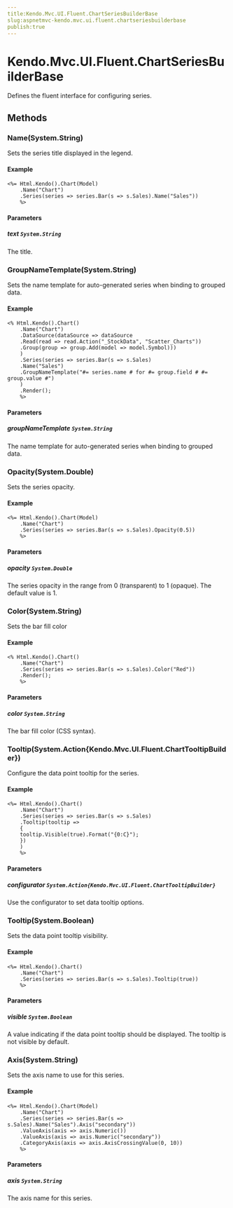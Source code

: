 ```yaml
---
title:Kendo.Mvc.UI.Fluent.ChartSeriesBuilderBase
slug:aspnetmvc-kendo.mvc.ui.fluent.chartseriesbuilderbase
publish:true
---
```


# Kendo.Mvc.UI.Fluent.ChartSeriesBuilderBase

Defines the fluent interface for configuring series.

## Methods

### Name(System.String)
Sets the series title displayed in the legend.

#### Example
    <%= Html.Kendo().Chart(Model)
        .Name("Chart")
        .Series(series => series.Bar(s => s.Sales).Name("Sales"))
        %>

#### Parameters

##### text `System.String`
The title.

### GroupNameTemplate(System.String)
Sets the name template for auto-generated series when binding to grouped data.

#### Example
    <% Html.Kendo().Chart()
        .Name("Chart")
        .DataSource(dataSource => dataSource
        .Read(read => read.Action("_StockData", "Scatter_Charts"))
        .Group(group => group.Add(model => model.Symbol)))
        )
        .Series(series => series.Bar(s => s.Sales)
        .Name("Sales")
        .GroupNameTemplate("#= series.name # for #= group.field # #= group.value #")
        )
        .Render();
        %>

#### Parameters

##### groupNameTemplate `System.String`
The name template for auto-generated series when binding to grouped data.

### Opacity(System.Double)
Sets the series opacity.

#### Example
    <%= Html.Kendo().Chart(Model)
        .Name("Chart")
        .Series(series => series.Bar(s => s.Sales).Opacity(0.5))
        %>

#### Parameters

##### opacity `System.Double`
The series opacity in the range from 0 (transparent) to 1 (opaque).
            The default value is 1.

### Color(System.String)
Sets the bar fill color

#### Example
    <% Html.Kendo().Chart()
        .Name("Chart")
        .Series(series => series.Bar(s => s.Sales).Color("Red"))
        .Render();
        %>

#### Parameters

##### color `System.String`
The bar fill color (CSS syntax).

### Tooltip(System.Action{Kendo.Mvc.UI.Fluent.ChartTooltipBuilder})
Configure the data point tooltip for the series.

#### Example
    <%= Html.Kendo().Chart()
        .Name("Chart")
        .Series(series => series.Bar(s => s.Sales)
        .Tooltip(tooltip =>
        {
        tooltip.Visible(true).Format("{0:C}");
        })
        )
        %>

#### Parameters

##### configurator `System.Action{Kendo.Mvc.UI.Fluent.ChartTooltipBuilder}`
Use the configurator to set data tooltip options.

### Tooltip(System.Boolean)
Sets the data point tooltip visibility.

#### Example
    <%= Html.Kendo().Chart()
        .Name("Chart")
        .Series(series => series.Bar(s => s.Sales).Tooltip(true))
        %>

#### Parameters

##### visible `System.Boolean`
A value indicating if the data point tooltip should be displayed.
            The tooltip is not visible by default.

### Axis(System.String)
Sets the axis name to use for this series.

#### Example
    <%= Html.Kendo().Chart(Model)
        .Name("Chart")
        .Series(series => series.Bar(s => s.Sales).Name("Sales").Axis("secondary"))
        .ValueAxis(axis => axis.Numeric())
        .ValueAxis(axis => axis.Numeric("secondary"))
        .CategoryAxis(axis => axis.AxisCrossingValue(0, 10))
        %>

#### Parameters

##### axis `System.String`
The axis name for this series.